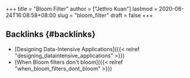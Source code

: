 +++
title = "Bloom Filter"
author = ["Jethro Kuan"]
lastmod = 2020-06-24T16:08:58+08:00
slug = "bloom_filter"
draft = false
+++

## Backlinks {#backlinks}

- [Designing Data-Intensive Applications]({{< relref "designing_dataintensive_applications" >}})
- [When Bloom filters don't bloom]({{< relref "when_bloom_filters_dont_bloom" >}})
